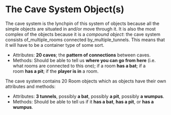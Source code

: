 # The Cave System Object(s)

The cave system is the lynchpin of this system of objects because all
the simple objects are situated in and/or move through it. It is also
the most complex of the objects because it is a *compound object*: the
cave system consists of_multiple_rooms connected
by_multiple_tunnels. This means that it will have to be a container
type of some sort.

-   Attributes: **20 caves**; the **pattern of connections** between
    caves.
-   Methods: Should be able to tell us **where you can go from
    here** (i.e. what rooms are connected to this one); if a room **has
    a bat**; if a room **has a pit**; if the **player is in** a room.

The cave system contains 20 Room objects which as objects have their own
attributes and methods:

-   Attributes: **3 tunnels**, possibly **a bat**, possibly **a pit**,
    possibly **a wumpus**.
-   Methods: Should be able to tell us if it **has a bat**, **has a
    pit**, or **has a wumpus**.
